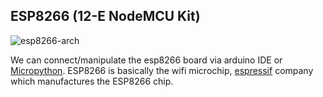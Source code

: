 ## ESP8266 (12-E NodeMCU Kit)

![esp8266-arch](https://i0.wp.com/randomnerdtutorials.com/wp-content/uploads/2019/05/ESP8266-NodeMCU-kit-12-E-pinout-gpio-pin.png?quality=100&strip=all&ssl=1)

We can connect/manipulate the esp8266 board via arduino IDE or [Micropython](https://micropython.org/).
ESP8266 is basically the wifi microchip, [espressif](https://www.espressif.com/en/products/socs/esp8266) company which manufactures the ESP8266 chip. 
